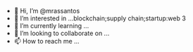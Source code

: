 - 👋 Hi, I’m @mrassantos
- 👀 I’m interested in ...blockchain;supply chain;startup:web 3
- 🌱 I’m currently learning ...
- 💞️ I’m looking to collaborate on ...
- 📫 How to reach me ...

<!---
mrassantos/mrassantos is a ✨ special ✨ repository because its `README.md` (this file) appears on your GitHub profile.
You can click the Preview link to take a look at your changes.
--->
